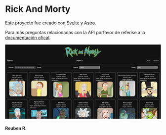 # Rick And Morty
Este proyecto fue creado con [Svelte](https://svelte.dev/) y [Astro](https://astro.build/).

Para más preguntas relacionadas con la API porfavor de referise a la [documentación ofical](https://rickandmortyapi.com/documentation).


![Rick And Morty Web](./images/Webpage%20SS.png)
#### Reuben R.
